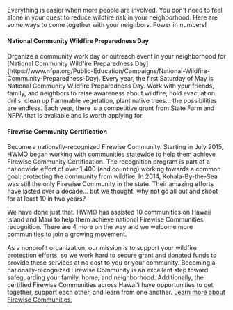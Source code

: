 Everything is easier when more people are involved. You don't need to feel alone in your quest to reduce wildfire risk in your neighborhood. Here are some ways to come together with your neighbors. Power in numbers!

<h4> National Community Wildfire Preparedness Day </h4>
Organize a community work day or outreach event in your neighborhood for [National Community Wildfire Preparedness Day](https://www.nfpa.org/Public-Education/Campaigns/National-Wildfire-Community-Preparedness-Day). Every year, the first Saturday of May is National Community Wildfire Preparedness Day. Work with your friends, family, and neighbors to raise awareness about wildfire, hold evacuation drills, clean up flammable vegetation, plant native trees... the possibilities are endless. Each year, there is a competitive grant from State Farm and NFPA that is available and is worth applying for. 

<h4> Firewise Community Certification </h4>
Become a nationally-recognized Firewise Community. Starting in July 2015, HWMO began working with communities statewide to help them achieve Firewise Community Certification. The recognition program is part of a nationwide effort of over 1,400 (and counting) working towards a common goal: protecting the community from wildfire. In 2014, Kohala-By-the-Sea was still the only Firewise Community in the state. Their amazing efforts have lasted over a decade... but we thought, why not go all out and shoot for at least 10 in two years?

We have done just that. HWMO has assisted 10 communities on Hawaii Island and Maui to help them achieve national Firewise Communities recognition. There are 4 more on the way and we welcome more communities to join a growing movement.

As a nonprofit organization, our mission is to support your wildfire protection efforts, so we work hard to secure grant and donated funds to provide these services at no cost to you or your community. Becoming a nationally-recognized Firewise Community is an excellent step toward safeguarding your family, home, and neighborhood. Additionally, the certified Firewise Communities across Hawaiʻi have opportunities to get together, support each other, and learn from one another. [Learn more about Firewise Communities.](http://www.hawaiiwildfire.org/firewise-communities)

